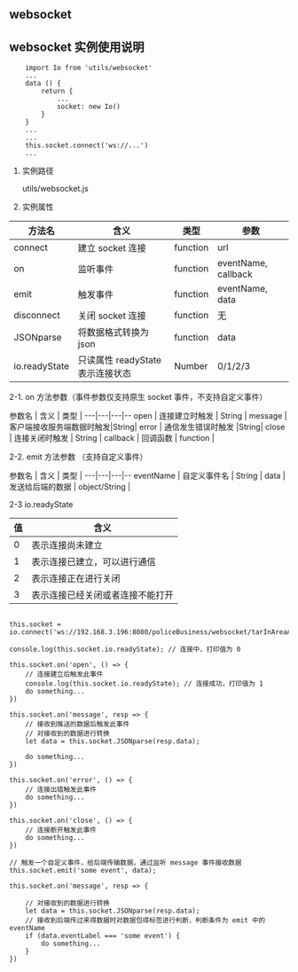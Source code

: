 ## websocket

## websocket 实例使用说明

``` vue
    import Io from 'utils/websocket'
    ...
    data () {
        return {
            ...
            socket: new Io()
        }
    }
    ...
    ...
    this.socket.connect('ws://...')
    ...
```
1. 实例路径

   utils/websocket.js

2. 实例属性

方法名 | 含义 | 类型 |参数
---|---|---|--
connect | 建立 socket 连接 | function | url
on | 监听事件|function|eventName, callback
emit | 触发事件 |function|eventName, data
disconnect | 关闭 socket 连接  |function| 无
JSONparse| 将数据格式转换为json| function | data
io.readyState| 只读属性 readyState 表示连接状态 | Number | 0/1/2/3


2-1. on 方法参数（事件参数仅支持原生 socket 事件，不支持自定义事件）

参数名 | 含义 | 类型 |
---|---|---|--
open | 连接建立时触发 | String |
message | 客户端接收服务端数据时触发|String|
error | 通信发生错误时触发 |String|
close | 连接关闭时触发  | String | 
callback | 回调函数  | function | 

2-2. emit 方法参数 （支持自定义事件）

参数名 | 含义 | 类型 |
---|---|---|--
eventName | 自定义事件名 | String |
data | 发送给后端的数据  | object/String | 

2-3 io.readyState

值 | 含义 | 
---|---|
0 | 表示连接尚未建立 | 
1 | 表示连接已建立，可以进行通信 |
2 | 表示连接正在进行关闭 |
3 | 表示连接已经关闭或者连接不能打开  | 

```JS

this.socket = io.connect('ws://192.168.3.196:8080/policeBusiness/websocket/tarInAreaAlarmSocket/12');

console.log(this.socket.io.readyState); // 连接中，打印值为 0

this.socket.on('open', () => {
    // 连接建立后触发此事件
    console.log(this.socket.io.readyState); // 连接成功，打印值为 1
    do something...
})

this.socket.on('message', resp => {
    // 接收到推送的数据后触发此事件
    // 对接收到的数据进行转换
    let data = this.socket.JSONparse(resp.data);
    
    do something...
})

this.socket.on('error', () => {
    // 连接出错触发此事件
    do something...
})

this.socket.on('close', () => {
    // 连接断开触发此事件
    do something...
})

// 触发一个自定义事件，给后端传输数据，通过监听 message 事件接收数据
this.socket.emit('some event', data);

this.socket.on('message', resp => {

    // 对接收到的数据进行转换
    let data = this.socket.JSONparse(resp.data);
    // 接收到后端传过来得数据时对数据包得标签进行判断，判断条件为 emit 中的 eventName 
    if (data.eventLabel === 'some event') {
        do something...
    }
})

```

